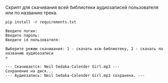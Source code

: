 Скрипт для скачивания всей библиотеки аудиозаписей пользователя или по названию трека.

```
pip install -r requirements.txt
```


``` 
Введите логин:
Введите пароль:
Введите id пользователя:
```
```
Выберите режим скачивания: 1 - скачать всю библиотеку, 2 - скачать по названию аудиоозаписи
>
```
```
--- Скачивается: Neil Sedaka-Calender Girl.mp3 ---
Сохранение на диск...
--- Аудиозапись: Neil Sedaka-Calender Girl.mp3 сохранена. ---
```
